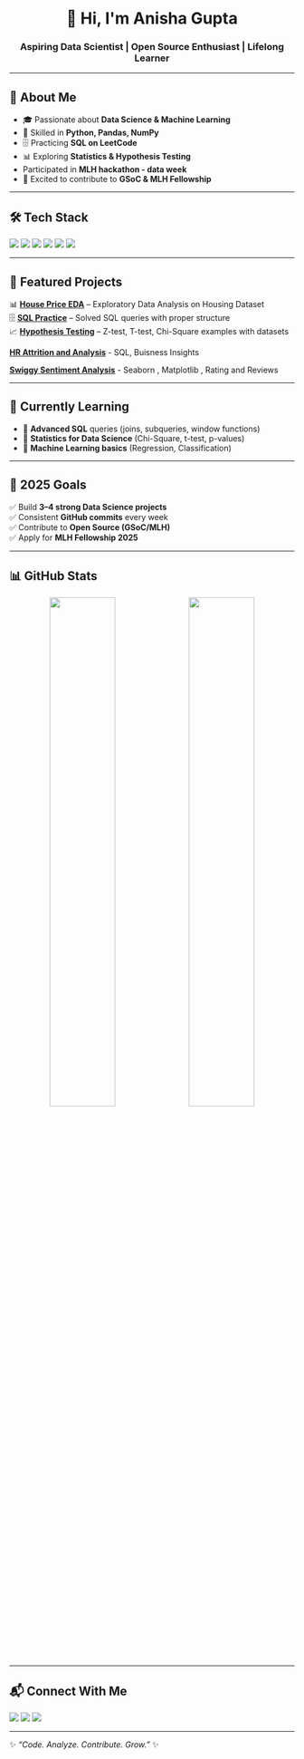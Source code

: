 <h1 align="center">👋 Hi, I'm Anisha Gupta</h1>
<h3 align="center">Aspiring Data Scientist | Open Source Enthusiast | Lifelong Learner</h3>

---

## 🚀 About Me  
- 🎓 Passionate about **Data Science & Machine Learning**  
- 🐍 Skilled in **Python, Pandas, NumPy**  
- 🗄️ Practicing **SQL on LeetCode**  
- 📊 Exploring **Statistics & Hypothesis Testing**
- Participated in **MLH hackathon - data week**  
- 🤝 Excited to contribute to **GSoC & MLH Fellowship**  

---

## 🛠️ Tech Stack  

<p align="left">
  <img src="https://img.shields.io/badge/Python-3776AB?style=for-the-badge&logo=python&logoColor=white"/>
  <img src="https://img.shields.io/badge/SQL-025E8C?style=for-the-badge&logo=postgresql&logoColor=white"/>
  <img src="https://img.shields.io/badge/Pandas-150458?style=for-the-badge&logo=pandas&logoColor=white"/>
  <img src="https://img.shields.io/badge/Numpy-013243?style=for-the-badge&logo=numpy&logoColor=white"/>
  <img src="https://img.shields.io/badge/Matplotlib-003B57?style=for-the-badge&logo=plotly&logoColor=white"/>
  <img src="https://img.shields.io/badge/GitHub-181717?style=for-the-badge&logo=github&logoColor=white"/>
</p>

---

## 📌 Featured Projects  

📊 **[House Price EDA](#)** – Exploratory Data Analysis on Housing Dataset  
🗄️ **[SQL Practice](#)** – Solved SQL queries with proper structure  
📈 **[Hypothesis Testing](#)** – Z-test, T-test, Chi-Square examples with datasets 

**[HR Attrition and Analysis](#)** - SQL, Buisness Insights

**[Swiggy Sentiment Analysis](#)** - Seaborn , Matplotlib , Rating and Reviews


---

## 🌱 Currently Learning  
- 📌 **Advanced SQL** queries (joins, subqueries, window functions)  
- 📌 **Statistics for Data Science** (Chi-Square, t-test, p-values)  
- 📌 **Machine Learning basics** (Regression, Classification)  

---

## 🎯 2025 Goals  
✅ Build **3–4 strong Data Science projects**  
✅ Consistent **GitHub commits** every week  
✅ Contribute to **Open Source (GSoC/MLH)**  
✅ Apply for **MLH Fellowship 2025**  

---

## 📊 GitHub Stats  

<p align="center">
  <img src="https://github-readme-stats.vercel.app/api?username=anisha-guptaa&show_icons=true&theme=tokyonight" width="48%">
  <img src="https://github-readme-streak-stats.herokuapp.com/?user=anisha-guptaa&theme=tokyonight" width="48%">
</p>

---

## 📬 Connect With Me  

<p align="left">
  <a href="https://github.com/anisha-guptaa"><img src="https://img.shields.io/badge/GitHub-100000?style=for-the-badge&logo=github&logoColor=white"/></a>
  <a href="https://www.linkedin.com/in/your-link-here"><img src="https://img.shields.io/badge/LinkedIn-0077B5?style=for-the-badge&logo=linkedin&logoColor=white"/></a>
  <a href="https://leetcode.com/your-username"><img src="https://img.shields.io/badge/LeetCode-FFA116?style=for-the-badge&logo=leetcode&logoColor=black"/></a>
</p>

---

✨ *“Code. Analyze. Contribute. Grow.”* ✨  

